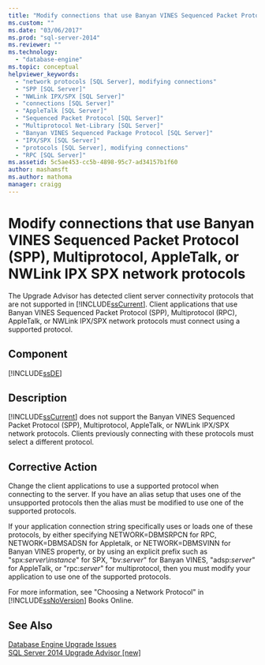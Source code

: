 ```yaml
---
title: "Modify connections that use Banyan VINES Sequenced Packet Protocol (SPP), Multiprotocol, AppleTalk, or NWLink IPX SPX network protocols | Microsoft Docs"
ms.custom: ""
ms.date: "03/06/2017"
ms.prod: "sql-server-2014"
ms.reviewer: ""
ms.technology: 
  - "database-engine"
ms.topic: conceptual
helpviewer_keywords: 
  - "network protocols [SQL Server], modifying connections"
  - "SPP [SQL Server]"
  - "NWLink IPX/SPX [SQL Server]"
  - "connections [SQL Server]"
  - "AppleTalk [SQL Server]"
  - "Sequenced Packet Protocol [SQL Server]"
  - "Multiprotocol Net-Library [SQL Server]"
  - "Banyan VINES Sequenced Package Protocol [SQL Server]"
  - "IPX/SPX [SQL Server]"
  - "protocols [SQL Server], modifying connections"
  - "RPC [SQL Server]"
ms.assetid: 5c5ae453-cc5b-4898-95c7-ad34157b1f60
author: mashamsft
ms.author: mathoma
manager: craigg
---
```

# Modify connections that use Banyan VINES Sequenced Packet Protocol (SPP), Multiprotocol, AppleTalk, or NWLink IPX SPX network protocols
  The Upgrade Advisor has detected client server connectivity protocols that are not supported in [!INCLUDE[ssCurrent](../../includes/sscurrent-md.md)]. Client applications that use Banyan VINES Sequenced Packet Protocol (SPP), Multiprotocol (RPC), AppleTalk, or NWLink IPX/SPX network protocols must connect using a supported protocol.  
  
## Component  
 [!INCLUDE[ssDE](../../includes/ssde-md.md)]  
  
## Description  
 [!INCLUDE[ssCurrent](../../includes/sscurrent-md.md)] does not support the Banyan VINES Sequenced Packet Protocol (SPP), Multiprotocol, AppleTalk, or NWLink IPX/SPX network protocols. Clients previously connecting with these protocols must select a different protocol.  
  
## Corrective Action  
 Change the client applications to use a supported protocol when connecting to the server. If you have an alias setup that uses one of the unsupported protocols then the alias must be modified to use one of the supported protocols.  
  
 If your application connection string specifically uses or loads one of these protocols, by either specifying NETWORK=DBMSRPCN for RPC, NETWORK=DBMSADSN for Appletalk, or NETWORK=DBMSVINN for Banyan VINES property, or by using an explicit prefix such as "spx:*server\instance*" for SPX, "bv:*server*" for Banyan VINES, "adsp:*server*" for AppleTalk, or "rpc:*server*" for multiprotocol, then you must modify your application to use one of the supported protocols.  
  
 For more information, see "Choosing a Network Protocol" in [!INCLUDE[ssNoVersion](../../includes/ssnoversion-md.md)] Books Online.  
  
## See Also  
 [Database Engine Upgrade Issues](../../../2014/sql-server/install/database-engine-upgrade-issues.md)   
 [SQL Server 2014 Upgrade Advisor &#91;new&#93;](sql-server-2014-upgrade-advisor.md)  
  
  
